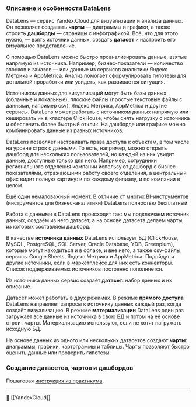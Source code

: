 ### Описание и особенности DataLens

DataLens — сервис Yandex.Cloud для визуализации и анализа данных. Он позволяет создавать **чарты** — диаграммы и графики, а также строить **дашборды** — страницы с инфографикой. Всё, что для этого нужно, — взять источник данных, создать **датасет** и настроить его визуальное представление.

С помощью DataLens можно быстро проанализировать данные, взятые напрямую из источника. Например, бизнес-показатели — количество звонков и заказов — или данные из сервисов аналитики Яндекс Метрика и AppMetriсa. Анализ помогает сформулировать гипотезы для детальной проработки или увидеть, как развивается ситуация.

Источником данных для визуализаций могут быть базы данных (облачные и локальные), плоские файлы (простые текстовые файлы с данными, например csv), Яндекс Метрика, AppMetrica и другие сервисы. DataLens может работать с источником данных напрямую или кешировать их в кластере ClickHouse, чтобы снять нагрузку с источника и обеспечить более быстрый отклик. На дашборде или графике можно комбинировать данные из разных источников.

DataLens позволяет настраивать права доступа к объектам, в том числе на уровне строк с данными. То есть, например, можно открыть дашборд для нескольких пользователей, но каждый из них увидит данные, доступные только для него. Например, сотрудники регионального отделения компании используют дашборд с бизнес-показателями, отражающими работу своего отделения, а центральный офис видит полную картину: и по каждому филиалу, и по компании в целом.

Ещё один немаловажный момент. В отличие от многих BI-инструментов (инструментов для бизнес-аналитики) DataLens полностью бесплатный.

Работа с данными в DataLens происходит так: мы подключаем источник данных, создаём из него датасет, а на основе датасета делаем чарты, из которых составляем дашборд.

В качестве **источника данных** DataLens использует БД (ClickHouse, MySQL, PostgreSQL, SQL Server, Oracle Database, YDB, Greenplum), которые могут находиться и в облаке, и вне него, а также csv-файлы, сервисы Google Sheets, Яндекс Метрика и AppMetrica. Подойдут и другие источники, если в [маркетплейсе](https://cloud.yandex.ru/marketplace?tab=datalens) для них есть коннекторы. Список поддерживаемых источников постоянно пополняется.

Из источника данных сервис создаёт **датасет**: набор данных и их описание.

Датасет может работать в двух режимах. В режиме **прямого доступа** DataLens направляет запросы к источнику данных каждый раз, когда создаёт визуализацию. В режиме **материализации** DataLens один раз загружает все данные из источника в свою БД и потом на её основе строит чарты. Материализацию используют, если не хотят нагружать исходную БД.

На основе данных из одного или нескольких датасетов создают **чарты**: диаграммы, графики, картограммы и таблицы. Чарты позволяют быстро оценить данные или проверить гипотезы.

### Создание датасетов, чартов и дашбордов

Пошаговая [инструкция из практикума](https://practicum.yandex.ru/trainer/ycloud/lesson/2b7232e0-623d-4f7d-afc0-75bc37541855/).



----
📂 [[YandexCloud]]